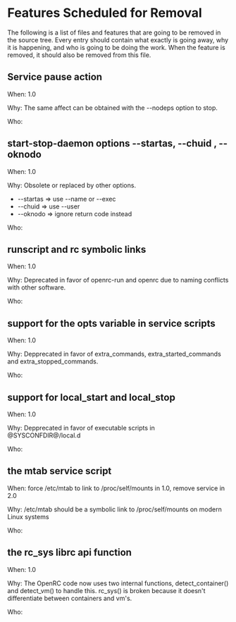 # Features Scheduled for Removal

The following is a list of files and features that are going to be removed in
the source tree.  Every entry should contain what exactly is going away, why it
is happening, and who is going to be doing the work.  When the feature is
removed, it should also be removed from this file.

## Service pause action

When: 1.0

Why: The same affect can be obtained with the --nodeps option to stop.

Who:

## start-stop-daemon options --startas, --chuid , --oknodo

When: 1.0

Why: Obsolete or replaced by other options.

* --startas => use --name or --exec
* --chuid => use --user
* --oknodo => ignore return code instead

Who:

## runscript and rc symbolic links

When: 1.0

Why: Deprecated in favor of openrc-run and openrc due to naming
	 conflicts with other software.

Who:

## support for the opts variable in service scripts

When: 1.0

Why: Depprecated in favor of extra_commands, extra_started_commands
	 and extra_stopped_commands.

Who:

## support for local_start and local_stop

When: 1.0

Why: Depprecated in favor of executable scripts in @SYSCONFDIR@/local.d

Who:

## the mtab service script

When: force /etc/mtab to link to /proc/self/mounts in 1.0, remove
	  service in 2.0

Why: /etc/mtab should be a symbolic link to /proc/self/mounts on modern
	 Linux systems

Who:

## the rc_sys librc api function

When: 1.0

Why: The OpenRC code now uses two internal functions, detect_container()
	 and detect_vm() to handle this. rc_sys() is broken because it
	 doesn't differentiate between containers and vm's.

Who:

